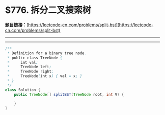 # $776. 拆分二叉搜索树

**题目链接：**[https://leetcode-cn.com/problems/split-bst](https://leetcode-cn.com/problems/split-bst)

---

<Cards card="leetcode_776_split-bst"></Cards>

---

```java
/**
 * Definition for a binary tree node.
 * public class TreeNode {
 *     int val;
 *     TreeNode left;
 *     TreeNode right;
 *     TreeNode(int x) { val = x; }
 * }
 */
class Solution {
    public TreeNode[] splitBST(TreeNode root, int V) {
        
    }
}
```